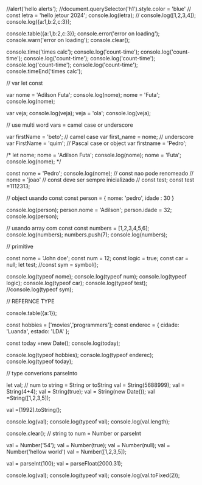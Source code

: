 //alert('hello alerts');
//document.querySelector('h1').style.color = 'blue'
// const letra = 'hello jetour 2024'; console.log(letra);
// console.log([1,2,3,4]); console.log({a:1,b:2,c:3});

console.table({a:1,b:2,c:3});
console.error('error on loading');
console.warn('error on loading');
console.clear();

console.time('times calc');
  console.log('count-time');
  console.log('count-time');
  console.log('count-time');
  console.log('count-time');
  console.log('count-time');
  console.log('count-time');
console.timeEnd('times calc');


// var let const 

var nome = 'Adilson Futa';
console.log(nome);
nome = 'Futa';
console.log(nome);

var veja;
console.log(veja);
veja = 'ola';
console.log(veja);

// use multi word vars = camel case or underscore

var firstName = 'beto'; // camel case
var first_name = nome; //  underscore
var FirstName = 'quim'; // Pascal case or object
var firstname = 'Pedro';



/*
let nome;
nome = 'Adilson Futa';
console.log(nome);
nome = 'Futa';
console.log(nome);
*/

const nome = 'Pedro';
console.log(nome);
 // const nao pode renomeado
 // nome = 'joao'
// const deve ser sempre inicializado
// const test; const test =1112313;

// object usando const 
const person = {
  nome: 'pedro',
  idade : 30
}

console.log(person);
  person.nome = 'Adilson';
  person.idade = 32;
console.log(person);

// usando array com const 
  const numbers = [1,2,3,4,5,6];
console.log(numbers);
  numbers.push(7);
console.log(numbers);


// primitive 

const nome = 'John doe';
const num = 12;
const logic = true;
const car = null;
let test;
//const sym = symbol();

console.log(typeof nome);
console.log(typeof num);
console.log(typeof logic);
console.log(typeof car);
console.log(typeof test);
//console.log(typeof sym);

// REFERNCE TYPE

console.table({a:1});

const hobbies = ['movies','programmers'];
const enderec = {
  cidade: 'Luanda',
  estado: 'LDA'
};

const today =new Date();
console.log(today);


console.log(typeof hobbies);
console.log(typeof enderec);
console.log(typeof today);



// type converions  parseInto

let val; 
// num to string = String or toString 
val = String(5688999);
val = String(4+4);
val = String(true);
val = String(new Date());
val =String([1,2,3,5]);

val =(1992).toString();

console.log(val);
console.log(typeof val);
console.log(val.length);

console.clear();
// string to num  = Number or parseInt

val = Number('54');
val = Number(true);
val = Number(null);
val = Number('hellow world')
val = Number([1,2,3,5]);

val = parseInt(100);
val = parseFloat(2000.31);


console.log(val);
console.log(typeof val);
console.log(val.toFixed(2));




